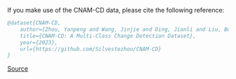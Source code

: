 If you make use of the CNAM-CD data, please cite the following reference:

``` bibtex 
@dataset{CNAM-CD,
	author={Zhou, Yanpeng and Wang, Jinjie and Ding, Jianli and Liu, Bohua and Weng, Nan and Xiao, Hongzhi},
	title={CNAM-CD: A Multi-Class Change Detection Dataset},
	year={2023},
	url={https://github.com/Silvestezhou/CNAM-CD}
}
```

[Source](https://github.com/Silvestezhou/CNAM-CD)